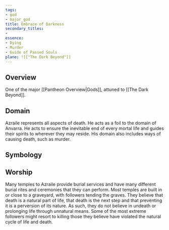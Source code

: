 ```yaml
---
tags:
- god
- major_god
title: Embrace of Darkness
secondary_titles:
- 
essence:
- Dying
- Murder
- Guide of Passed Souls
plane: ![["The Dark Beyond"]]
---
```

## Overview
One of the major [[Pantheon Overview|Gods]], attuned to [[The Dark Beyond]].
## Domain
Azraile represents all aspects of death. He acts as a foil to the domain of Anvarra. He acts to ensure the inevitable end of every mortal life and guides their spirits to wherever they may reside. His domain also includes ways of causing death, such as murder.
## Symbology
## Worship
Many temples to Azraile provide burial services and have many different burial rites and ceremonies that they can perform. Most temples are built in or close to a graveyard, with followers tending the graves. They believe that death is a natural part of life, that death is the next step and that preventing it is a perversion of its nature. As such, they do not believe in undeath or prolonging life through unnatural means. Some of the most extreme followers might resort to killing those they believe have violated the natural cycle of life and death.